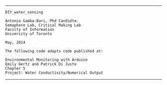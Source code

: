 ****************************************************

    DIY_water_sensing
    
    Antonio Gamba-Bari, Phd Candidte.
    Semaphore Lab, Critical Making Lab
    Faculty of Information
    University of Toronto
    
    May, 2014
    
    The following code adapts code published at:
    
    Environmental Monitoring with Arduino
    Emily Gertz and Patrick Di Justo
    Chapter 5
    Project: Water Conductivity/Numerical Output
    
****************************************************
